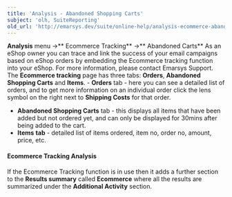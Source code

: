 ```yaml
---
title: 'Analysis - Abandoned Shopping Carts'
subject: 'olh, SuiteReporting'
old_url: 'http://emarsys.dev/suite/online-help/analysis-ecommerce-abandoned-carts/'
---
```


**Analysis** menu ->** Ecommerce Tracking** ->** Abandoned Carts** As an eShop owner you can trace and link the success of your email campaigns based on eShop orders by embedding the Ecommerce tracking function into your eShop. For more information, please contact Emarsys Support. The **Ecommerce tracking** page has three tabs: **Orders**, **Abandoned Shopping Carts** and **Items**. - **Orders** tab - here you can see a detailed list of orders, and to get more information on an individual order click the lens symbol on the right next to **Shipping Costs** for that order.
- **Abandoned Shopping Carts** tab - this displays all items that have been added but not ordered yet, and can only be displayed for 30mins after being added to the cart.
- **Items** **tab** - detailed list of items ordered, item no, order no, amount, price, etc.

#### Ecommerce Tracking Analysis

 If the Ecommerce Tracking function is in use then it adds a further section to the **Results summary** called **Ecommerce** where all the results are summarized under the **Additional Activity** section.  